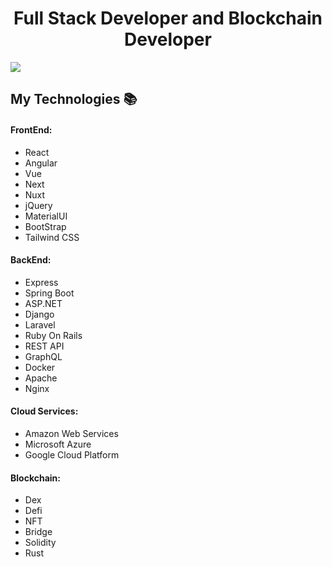 <h1 align="center">Full Stack Developer and Blockchain Developer</h1>

![](https://komarev.com/ghpvc/?username=crazysupercoder&label=PROFILE+VIEWS&color=brightgreen)


## My Technologies :books:


#### FrontEnd:
- React
- Angular
- Vue
- Next
- Nuxt
- jQuery
- MaterialUI
- BootStrap
- Tailwind CSS

#### BackEnd:
- Express
- Spring Boot
- ASP.NET
- Django
- Laravel
- Ruby On Rails
- REST API
- GraphQL
- Docker
- Apache
- Nginx

#### Cloud Services:
- Amazon Web Services
- Microsoft Azure
- Google Cloud Platform

#### Blockchain:
- Dex
- Defi
- NFT
- Bridge
- Solidity
- Rust

